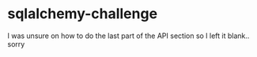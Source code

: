 # sqlalchemy-challenge

I was unsure on how to do the last part of the API section so I left it blank.. sorry